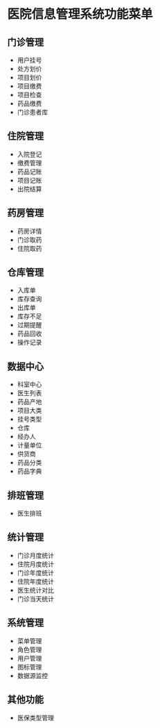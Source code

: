# 医院信息管理系统功能菜单

## 门诊管理
- 用户挂号
- 处方划价
- 项目划价
- 项目缴费
- 项目检查
- 药品缴费
- 门诊患者库

## 住院管理
- 入院登记
- 缴费管理
- 药品记账
- 项目记账
- 出院结算

## 药房管理
- 药房详情
- 门诊取药
- 住院取药

## 仓库管理
- 入库单
- 库存查询
- 出库单
- 库存不足
- 过期提醒
- 药品回收
- 操作记录

## 数据中心
- 科室中心
- 医生列表
- 药品产地
- 项目大类
- 挂号类型
- 仓库
- 经办人
- 计量单位
- 供货商
- 药品分类
- 药品字典

## 排班管理
- 医生排班

## 统计管理
- 门诊月度统计
- 住院月度统计
- 门诊年度统计
- 住院年度统计
- 医生统计对比
- 门诊当天统计

## 系统管理
- 菜单管理
- 角色管理
- 用户管理
- 图标管理
- 数据源监控

## 其他功能
- 医保类型管理
